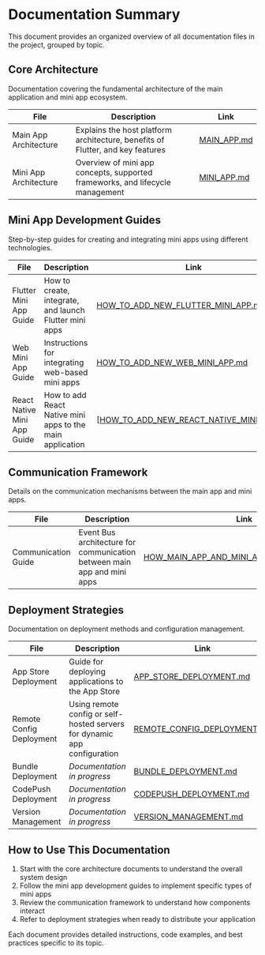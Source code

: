 # Documentation Summary

This document provides an organized overview of all documentation files in the project, grouped by topic.

## Core Architecture

Documentation covering the fundamental architecture of the main application and mini app ecosystem.

| File | Description | Link |
|------|-------------|------|
| Main App Architecture | Explains the host platform architecture, benefits of Flutter, and key features | [MAIN_APP.md](docs/main_app/MAIN_APP.md) |
| Mini App Architecture | Overview of mini app concepts, supported frameworks, and lifecycle management | [MINI_APP.md](docs/mini_app/MINI_APP.md) |

## Mini App Development Guides

Step-by-step guides for creating and integrating mini apps using different technologies.

| File | Description | Link                                                                                  |
|------|-------------|---------------------------------------------------------------------------------------|
| Flutter Mini App Guide | How to create, integrate, and launch Flutter mini apps | [HOW_TO_ADD_NEW_FLUTTER_MINI_APP.md](docs/mini_app/HOW_TO_ADD_NEW_FLUTTER_MINI_APP.md) |
| Web Mini App Guide | Instructions for integrating web-based mini apps | [HOW_TO_ADD_NEW_WEB_MINI_APP.md](docs/mini_app/HOW_TO_ADD_NEW_WEB_MINI_APP.md)        |
| React Native Mini App Guide | How to add React Native mini apps to the main application | [[HOW_TO_ADD_NEW_REACT_NATIVE_MINI_APP.md](mini_app/HOW_TO_ADD_NEW_REACT_NATIVE_MINI_APP.md) |

## Communication Framework

Details on the communication mechanisms between the main app and mini apps.

| File | Description | Link |
|------|-------------|------|
| Communication Guide | Event Bus architecture for communication between main app and mini apps | [HOW_MAIN_APP_AND_MINI_APP_COMMUNICATE.md](docs/communication/HOW_MAIN_APP_AND_MINI_APP_COMMUNICATE.md) |

## Deployment Strategies

Documentation on deployment methods and configuration management.

| File | Description | Link |
|------|-------------|------|
| App Store Deployment | Guide for deploying applications to the App Store | [APP_STORE_DEPLOYMENT.md](docs/deploy/APP_STORE_DEPLOYMENT.md) |
| Remote Config Deployment | Using remote config or self-hosted servers for dynamic app configuration | [REMOTE_CONFIG_DEPLOYMENT.md](docs/deploy/REMOTE_CONFIG_DEPLOYMENT.md) |
| Bundle Deployment | *Documentation in progress* | [BUNDLE_DEPLOYMENT.md](docs/deploy/BUNDLE_DEPLOYMENT.md) |
| CodePush Deployment | *Documentation in progress* | [CODEPUSH_DEPLOYMENT.md](docs/deploy/CODEPUSH_DEPLOYMENT.md) |
| Version Management | *Documentation in progress* | [VERSION_MANAGEMENT.md](docs/deploy/VERSION_MANAGEMENT.md) |

## How to Use This Documentation

1. Start with the core architecture documents to understand the overall system design
2. Follow the mini app development guides to implement specific types of mini apps
3. Review the communication framework to understand how components interact
4. Refer to deployment strategies when ready to distribute your application

Each document provides detailed instructions, code examples, and best practices specific to its topic.